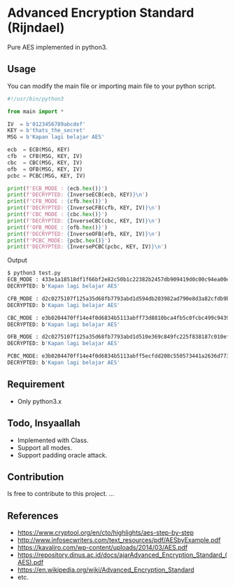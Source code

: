 # Advanced Encryption Standard (Rijndael)

Pure AES implemented in python3.

## Usage

You can modify the main file or importing main file to your python script.

```py
#!/usr/bin/python3

from main import *

IV  = b'0123456789abcdef'
KEY = b'thats_the_secret'
MSG = b'Kapan lagi belajar AES'

ecb  = ECB(MSG, KEY)
cfb  = CFB(MSG, KEY, IV)
cbc  = CBC(MSG, KEY, IV)
ofb  = OFB(MSG, KEY, IV)
pcbc = PCBC(MSG, KEY, IV)

print(f'ECB_MODE : {ecb.hex()}')
print(f'DECRYPTED: {InverseECB(ecb, KEY)}\n')
print(f'CFB_MODE : {cfb.hex()}')
print(f'DECRYPTED: {InverseCFB(cfb, KEY, IV)}\n')
print(f'CBC_MODE : {cbc.hex()}')
print(f'DECRYPTED: {InverseCBC(cbc, KEY, IV)}\n')
print(f'OFB_MODE : {ofb.hex()}')
print(f'DECRYPTED: {InverseOFB(ofb, KEY, IV)}\n')
print(f'PCBC_MODE: {pcbc.hex()}')
print(f'DECRYPTED: {InversePCBC(pcbc, KEY, IV)}\n')
```

Output

```sh
$ python3 test.py 
ECB_MODE : 433e1a18518df1f66bf2e82c50b1c22382b2457db909419d0c00c94ea00e2f42
DECRYPTED: b'Kapan lagi belajar AES'

CFB_MODE : d2c0275107f125a35d68fb7793abd1d594db203982ad790e8d3a82cfdb9bdd18
DECRYPTED: b'Kapan lagi belajar AES'

CBC_MODE : e3b0204470ff14e4f0d6834b5113abff73d8810bca4fb5c0fcbc499c9439e1d4
DECRYPTED: b'Kapan lagi belajar AES'

OFB_MODE : d2c0275107f125a35d68fb7793abd1d510e369c849fc225f838187c010ef620f
DECRYPTED: b'Kapan lagi belajar AES'

PCBC_MODE: e3b0204470ff14e4f0d6834b5113abff5ecfdd208c550573441a2636d7739bb7
DECRYPTED: b'Kapan lagi belajar AES'
```

## Requirement

- Only python3.x

## Todo, Insyaallah

- Implemented with Class.
- Support all modes.
- Support padding oracle attack.

## Contribution

Is free to contribute to this project. ...

## References

- https://www.cryptool.org/en/cto/highlights/aes-step-by-step
- http://www.infosecwriters.com/text_resources/pdf/AESbyExample.pdf
- https://kavaliro.com/wp-content/uploads/2014/03/AES.pdf
- https://repository.dinus.ac.id/docs/ajarAdvanced_Encryption_Standard_(AES).pdf
- https://en.wikipedia.org/wiki/Advanced_Encryption_Standard
- etc.